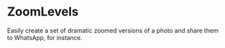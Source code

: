 # ZoomLevels

Easily create a set of dramatic zoomed versions of a photo and share them to WhatsApp, for instance.

